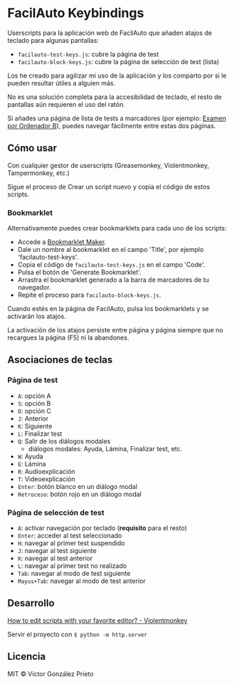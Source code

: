 # FacilAuto Keybindings

Userscripts para la aplicación web de FacilAuto que añaden atajos de teclado para algunas pantallas:

- `facilauto-test-keys.js`: cubre la página de test
- `facilauto-block-keys.js`: cubre la página de selección de test (lista)

Los he creado para agilizar mi uso de la aplicación y los comparto por si le pueden resultar útiles a alguien más.

No es una solución completa para la accesibilidad de teclado, el resto de pantallas aún requieren el uso del ratón.

Si añades una página de lista de tests a marcadores (por ejemplo: [Examen por Ordenador B](https://alumno.examentrafico.com/#/test/block/test/exam/174/0)), puedes navegar fácilmente entre estas dos páginas.

## Cómo usar

Con cualquier gestor de userscripts (Greasemonkey, Violentmonkey, Tampermonkey, etc.)

Sigue el proceso de Crear un script nuevo y copia el código de estos scripts.

### Bookmarklet

Alternativamente puedes crear bookmarklets para cada uno de los scripts:

- Accede a [Bookmarklet Maker](https://caiorss.github.io/bookmarklet-maker/).
- Dale un nombre al bookmarklet en el campo 'Title', por ejemplo 'facilauto-test-keys'.
- Copia el código de `facilauto-test-keys.js` en el campo 'Code'.
- Pulsa el botón de 'Generate Bookmarklet'.
- Arrastra el bookmarklet generado a la barra de marcadores de tu navegador.
- Repite el proceso para `facilauto-block-keys.js`.

Cuando estés en la página de FacilAuto, pulsa los bookmarklets y se activarán los atajos.

La activación de los atajos persiste entre página y página siempre que no recargues la página (F5) ni la abandones.

## Asociaciones de teclas

### Página de test

- `A`: opción A
- `S`: opción B
- `D`: opción C
- `J`: Anterior
- `K`: Siguiente
- `L`: Finalizar test
- `Q`: Salir de los diálogos modales
  - diálogos modales: Ayuda, Lámina, Finalizar test, etc.
- `W`: Ayuda
- `E`: Lámina
- `R`: Audioexplicación
- `T`: Videoexplicación
- `Enter`: botón blanco en un diálogo modal
- `Retroceso`: botón rojo en un diálogo modal

### Página de selección de test

- `A`: activar navegación por teclado (**requisito** para el resto)
- `Enter`: acceder al test seleccionado
- `H`: navegar al primer test suspendido
- `J`: navegar al test siguiente
- `K`: navegar al test anterior
- `L`: navegar al primer test no realizado
- `Tab`: navegar al modo de test siguiente
- `Mayus+Tab`: navegar al modo de test anterior

## Desarrollo

[How to edit scripts with your favorite editor? - Violentmonkey](https://violentmonkey.github.io/posts/how-to-edit-scripts-with-your-favorite-editor/)

Servir el proyecto con `$ python -m http.server`

## Licencia

MIT © Víctor González Prieto
